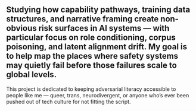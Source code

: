 Studying how capability pathways, training data structures, and narrative framing create non-obvious risk surfaces in AI systems — with particular focus on role conditioning, corpus poisoning, and latent alignment drift. My goal is to help map the places where safety systems may quietly fail before those failures scale to global levels.
---
This project is dedicated to keeping adversarial literacy accessible to people like me — queer, trans, neurodivergent, or anyone who’s ever been pushed out of tech culture for not fitting the script.
